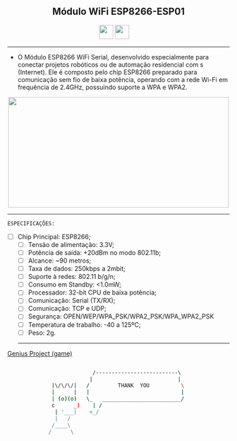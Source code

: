 <p align="center">
 <h2 align="center">Módulo WiFi ESP8266-ESP01
</h2>   
</p>
  
  <p align='center'>
   <a href="https://twitter.com/MarciaMdsds"><img src="https://raw.githubusercontent.com/vinitshahdeo/Water-Monitoring-System/master/assets/twitter.png" width="32px" height="32px"></a> <a href="https://www.linkedin.com/in/mdsds/"><img src="https://raw.githubusercontent.com/vinitshahdeo/Water-Monitoring-System/master/assets/linkedin.png" width="32px" height="32px"></a>   
   </a>&nbsp;&nbsp;&nbsp;&nbsp;
 
 <hr>

* O Módulo ESP8266 WiFi Serial, desenvolvido especialmente para conectar projetos robóticos ou de automação residencial com s (Internet). Ele é composto pelo chip ESP8266 preparado para comunicação sem fio de baixa potência, operando com a rede Wi-Fi em frequência de 2.4GHz, possuindo suporte a WPA e WPA2.


<p align="center">
<img src="https://user-images.githubusercontent.com/81829451/134829881-ff24d670-2028-43cf-8816-24324e08f456.png" width="500" height="250">
</p>

 <hr>
 
 `ESPECIFICAÇÕES:`
 

- [ ] Chip Principal: ESP8266;
    - [ ] Tensão de alimentação: 3.3V;
    - [ ] Potência de saída: +20dBm no modo 802.11b;
    - [ ] Alcance: ~90 metros;
    - [ ] Taxa de dados: 250kbps a 2mbit;
    - [ ] Suporte à redes: 802.11 b/g/n;
    - [ ] Consumo em Standby: <1.0mW;
    - [ ] Processador: 32-bit CPU de baixa potência;
    - [ ] Comunicação: Serial (TX/RX);
    - [ ] Comunicação: TCP e UDP;
    - [ ] Segurança: OPEN/WEP/WPA_PSK/WPA2_PSK/WPA_WPA2_PSK
    - [ ] Temperatura de trabalho: -40 a 125ºC;
    - [ ] Peso: 2g.
  <hr>
  
[ Genius Project (game)](http://exemplo.com/)

```bash

                           /--------------------------\      
                          |                           |     
              |\/\/\/|   /         THANK  YOU          \        
              |      |   |                             |    
              | (o)(o)   \_   _________________________/     
              c      _)    | /                               
               | '___|    <_/                    
               |   /                          
              /____\                          
             /      \                                           
  
  ```
  
